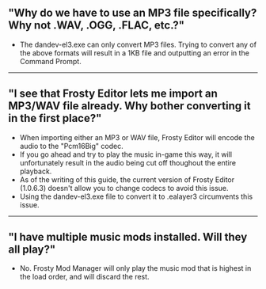 ## "Why do we have to use an MP3 file specifically? Why not .WAV, .OGG, .FLAC, etc.?"
* The dandev-el3.exe can only convert MP3 files. Trying to convert any of the above formats will result in a 1KB file and outputting an error in the Command Prompt.
-----
## "I see that Frosty Editor lets me import an MP3/WAV file already. Why bother converting it in the first place?"
* When importing either an MP3 or WAV file, Frosty Editor will encode the audio to the "Pcm16Big" codec.
* If you go ahead and try to play the music in-game this way, it will unfortunately result in the audio being cut off thoughout the entire playback.
* As of the writing of this guide, the current version of Frosty Editor (1.0.6.3) doesn't allow you to change codecs to avoid this issue.
* Using the dandev-el3.exe file to convert it to .ealayer3 circumvents this issue.
-----
## "I have multiple music mods installed. Will they all play?"
* No. Frosty Mod Manager will only play the music mod that is highest in the load order, and will discard the rest.
